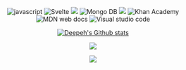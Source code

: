 

<p align="center">
<img src="https://img.shields.io/badge/JavaScript-F7DF1E?style=for-the-badge&logo=JavaScript&logoColor=white" alt="javascript"> <img src="https://img.shields.io/badge/Svelte-4A4A55?style=for-the-badge&logo=svelte&logoColor=FF3E00" alt="Svelte"> <img src="https://img.shields.io/badge/Tailwind_CSS-38B2AC?style=for-the-badge&logo=tailwind-css&logoColor=white" src="Tailwind"> <img src="https://img.shields.io/badge/MongoDB-4EA94B?style=for-the-badge&logo=mongodb&logoColor=white" alt="Mongo DB"> <img src="https://img.shields.io/badge/freecodecamp-27273D?style=for-the-badge&logo=freecodecamp&logoColor=white"> <img src="https://img.shields.io/badge/Khan%20Academy-14BF96?style=for-the-badge&logo=Khan%20Academy&logoColor=white" alt="Khan Academy"> <img src="https://img.shields.io/badge/MDN_Web_Docs-black?style=for-the-badge&logo=mdnwebdocs&logoColor=white" alt="MDN web docs"> <img src="https://img.shields.io/badge/Visual_Studio_Code-0078D4?style=for-the-badge&logo=visual%20studio%20code&logoColor=white" alt="Visual studio code">
</p>

<p align="center">
  <a href="https://github.com/anuraghazra&theme=dracula/github-readme-stats">
    <img src="https://github-readme-stats.vercel.app/api?username=Deepesh2023" alt="Deepeh's Github stats">
  </a>
</p>

<p align="center">
  <img src="https://user-images.githubusercontent.com/74038190/212284115-f47cd8ff-2ffb-4b04-b5bf-4d1c14c0247f.gif">
</p>

<p align="center">
  <img src="https://quotes-github-readme.vercel.app/api?type=horizontal&theme=dark)](https://github.com/piyushsuthar/github-readme-quotes">
</p>








